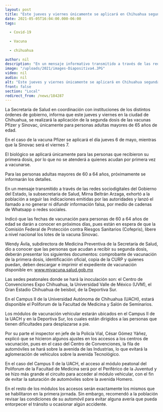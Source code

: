 ```yaml
---
layout: post
title: "Este jueves y viernes únicamente se aplicará en Chihuahua segunda dosis de vacuna a mayores de 65 años"
date: 2021-05-05T16:04:00.000-06:00
tags:
  
  - Covid-19
  
  - Vacuna
  
  - chihuahua
  
author: nil
description: "En un mensaje informativo transmitido a través de las redes sociodigitales del Gobierno del Estado, la Secretaría de Salud dio a conocer que el jueves se aplicará la vacuna de Pfizer y el viernes la de Sinovac"
image: "/uploads/2021/images-Diapositiva4.JPG"
video: nil
audio: nil
alt: "Este jueves y viernes únicamente se aplicará en Chihuahua segunda dosis de vacuna a mayores de 65 años"
front: false
section: "Local"
redirect_from: /news/184287
---
```


La Secretaría de Salud en coordinación con instituciones de los distintos órdenes de gobierno, informa que este jueves y viernes en la ciudad de Chihuahua, se realizará la aplicación de la segunda dosis de las vacunas Pfizer y Sinovac, únicamente para personas adultas mayores de 65 años de edad.

En el caso de la vacuna Pfizer se aplicará el día jueves 6 de mayo, mientras que la Sinovac será el viernes 7.

El biológico se aplicará únicamente para las personas que recibieron su primera dosis, por lo que no se atenderá a quienes acudan por primera vez a vacunarse.

Para las personas adultas mayores de 60 a 64 años, próximamente se informarán los detalles.

En un mensaje transmitido a través de las redes sociodigitales del Gobierno del Estado, la subsecretaria de Salud, Mirna Beltrán Arzaga, exhortó a la población a seguir las indicaciones emitidas por las autoridades y lanzó el llamado a no generar ni difundir información falsa, por medio de cadenas de Whatsapp o redes sociales.

Indicó que las fechas de vacunación para personas de 60 a 64 años de edad se darán a conocer en próximos días, pues están en espera de que la Comisión Federal de Protección contra Riesgos Sanitarios (Cofepris), libere a nivel nacional los lotes de la vacuna Sinovac.

Wendy Ávila, subdirectora de Medicina Preventiva de la Secretaría de Salud, dio a conocer que las personas que acudan a recibir su segunda dosis, deberán presentar los siguientes documentos: comprobante de vacunación de la primera dosis, identificación oficial, copia de la CURP y quienes puedan, deben descargar e imprimir el expediente de vacunación disponible en: www.mivacuna.salud.gob.mx

Las sedes peatonales donde se hará la inoculación son: el Centro de Convenciones Expo Chihuahua, la Universidad Valle de México (UVM), el Gran Estadio Chihuahua de beisbol, de la Deportiva Sur.

En el Campus II de la Universidad Autónoma de Chihuahua (UACH), estará disponible el Poliforum de la Facultad de Medicina y Salón de Seminarios.

Los módulos de vacunación vehicular estarán ubicados en el Campus II de la UACH y en la Deportiva Sur, los cuales están dirigidos a las personas que tienen dificultades para desplazarse a pie.

Por su parte el inspector en jefe de la Policía Vial, César Gómez Yáñez, explicó que se hicieron algunos ajustes en los accesos a los centros de vacunación, pues en el caso del Centro de Convenciones, la fila de automóviles se hará sobre la avenida de las Industrias, lo que evitará la aglomeración de vehículos sobre la avenida Tecnológico.

En el caso del Campus II de la UACH, el acceso al módulo peatonal del Poliforum de la Facultad de Medicina será por el Periférico de la Juventud y se hizo más grande el circuito para acceder al módulo vehicular, con el fin de evitar la saturación de automóviles sobre la avenida Homero.

En el resto de los módulos los accesos serán exactamente los mismos que se habilitaron en la primera jornada. Sin embargo, recomendó a la población revisar las condiciones de su automóvil para evitar alguna avería que pueda entorpecer el tránsito u ocasionar algún accidente.